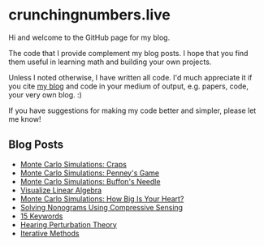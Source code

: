 # crunchingnumbers.live
Hi and welcome to the GitHub page for my blog.

The code that I provide complement my blog posts. I hope that you find them useful in learning math and building your own projects.

Unless I noted otherwise, I have written all code. I'd much appreciate it if you cite [my blog](https://crunchingnumbers.live) and code in your medium of output, e.g. papers, code, your very own blog. :)

If you have suggestions for making my code better and simpler, please let me know!

## Blog Posts
- [Monte Carlo Simulations: Craps](https://crunchingnumbers.live/2016/01/24/monte-carlo-simulations-craps/)
- [Monte Carlo Simulations: Penney's Game](https://crunchingnumbers.live/2016/01/28/monte-carlo-simulations-penneys-game/)
- [Monte Carlo Simulations: Buffon's Needle](https://crunchingnumbers.live/2016/02/01/monte-carlo-simulations-buffons-needle/)
- [Visualize Linear Algebra](https://crunchingnumbers.live/2016/02/03/visualize-linear-algebra/)
- [Monte Carlo Simulations: How Big Is Your Heart?](https://crunchingnumbers.live/2016/02/05/monte-carlo-simulations-how-big-is-your-heart/)
- [Solving Nonograms Using Compressive Sensing](https://crunchingnumbers.live/2016/02/20/solving-nonograms-with-compressive-sensing-part-1/)
- [15 Keywords](https://crunchingnumbers.live/2017/04/01/15-keywords/)
- [Hearing Perturbation Theory](https://crunchingnumbers.live/2017/06/23/hearing-perturbation-theory/)
- [Iterative Methods](https://crunchingnumbers.live/2017/07/01/iterative-methods-part-1/)
